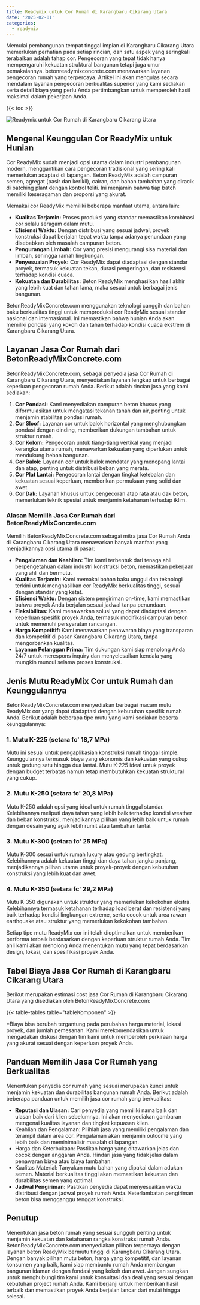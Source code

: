 ```yaml
---
title: Readymix untuk Cor Rumah di Karangbaru Cikarang Utara
date: '2025-02-01'
categories:
  - readymix
---
```


Memulai pembangunan tempat tinggal impian di Karangbaru Cikarang Utara memerlukan perhatian pada setiap rincian, dan satu aspek yang seringkali terabaikan adalah tahap cor. Pengecoran yang tepat tidak hanya mempengaruhi kekuatan struktural bangunan tetapi juga umur pemakaiannya. betonreadymixconcrete.com menawarkan layanan pengecoran rumah yang terpercaya. Artikel ini akan mengulas secara mendalam layanan pengecoran berkualitas superior yang kami sediakan serta detail biaya yang perlu Anda pertimbangkan untuk memperoleh hasil maksimal dalam pekerjaan Anda.

{{< toc >}}

![Readymix untuk Cor Rumah di Karangbaru Cikarang Utara](https://betoncor8.github.io/cor/harga-beton-readymix-concrete%20(29).png)

## Mengenal Keunggulan Cor ReadyMix untuk Hunian

Cor ReadyMix sudah menjadi opsi utama dalam industri pembangunan modern, menggantikan cara pengecoran tradisional yang sering kali memerlukan adaptasi di lapangan. Beton ReadyMix adalah campuran semen, agregat (pasir dan kerikil), cairan, dan bahan tambahan yang diracik di batching plant dengan kontrol teliti. Ini menjamin bahwa tiap batch memiliki keseragaman dan proporsi yang akurat.

Memakai cor ReadyMix memiliki beberapa manfaat utama, antara lain:

- **Kualitas Terjamin:** Proses produksi yang standar memastikan kombinasi cor selalu seragam dalam mutu.
- **Efisiensi Waktu:** Dengan distribusi yang sesuai jadwal, proyek konstruksi dapat berjalan tepat waktu tanpa adanya penundaan yang disebabkan oleh masalah campuran beton.
- **Pengurangan Limbah:** Cor yang presisi mengurangi sisa material dan limbah, sehingga ramah lingkungan.
- **Penyesuaian Proyek:** Cor ReadyMix dapat diadaptasi dengan standar proyek, termasuk kekuatan tekan, durasi pengeringan, dan resistensi terhadap kondisi cuaca.
- **Kekuatan dan Durabilitas:** Beton ReadyMix menghasilkan hasil akhir yang lebih kuat dan tahan lama, maka sesuai untuk berbagai jenis bangunan.

BetonReadyMixConcrete.com menggunakan teknologi canggih dan bahan baku berkualitas tinggi untuk memproduksi cor ReadyMix sesuai standar nasional dan internasional. Ini memastikan bahwa hunian Anda akan memiliki pondasi yang kokoh dan tahan terhadap kondisi cuaca ekstrem di Karangbaru Cikarang Utara.

## Layanan Jasa Cor Rumah dari BetonReadyMixConcrete.com

BetonReadyMixConcrete.com, sebagai penyedia jasa Cor Rumah di Karangbaru Cikarang Utara, menyediakan layanan lengkap untuk berbagai keperluan pengecoran rumah Anda. Berikut adalah rincian jasa yang kami sediakan:

1. **Cor Pondasi:** Kami menyediakan campuran beton khusus yang diformulasikan untuk mengatasi tekanan tanah dan air, penting untuk menjamin stabilitas pondasi rumah.
2. **Cor Sloof:** Layanan cor untuk balok horizontal yang menghubungkan pondasi dengan dinding, memberikan dukungan tambahan untuk struktur rumah.
3. **Cor Kolom:** Pengecoran untuk tiang-tiang vertikal yang menjadi kerangka utama rumah, menawarkan kekuatan yang diperlukan untuk mendukung beban bangunan.
4. **Cor Balok:** Layanan cor untuk balok mendatar yang menopang lantai dan atap, penting untuk distribusi beban yang merata.
5. **Cor Plat Lantai:** Pengecoran lantai dengan tingkat ketebalan dan kekuatan sesuai keperluan, memberikan permukaan yang solid dan awet.
6. **Cor Dak:** Layanan khusus untuk pengecoran atap rata atau dak beton, memerlukan teknik spesial untuk menjamin ketahanan terhadap iklim.

### Alasan Memilih Jasa Cor Rumah dari BetonReadyMixConcrete.com

Memilih BetonReadyMixConcrete.com sebagai mitra jasa Cor Rumah Anda di Karangbaru Cikarang Utara menawarkan banyak manfaat yang menjadikannya opsi utama di pasar:

- **Pengalaman dan Keahlian:** Tim kami terbentuk dari tenaga ahli berpengetahuan dalam industri konstruksi beton, memastikan pekerjaan yang ahli dan bermutu.
- **Kualitas Terjamin:** Kami memakai bahan baku unggul dan teknologi terkini untuk menghasilkan cor ReadyMix berkualitas tinggi, sesuai dengan standar yang ketat.
- **Efisiensi Waktu:** Dengan sistem pengiriman on-time, kami memastikan bahwa proyek Anda berjalan sesuai jadwal tanpa penundaan.
- **Fleksibilitas:** Kami menawarkan solusi yang dapat diadaptasi dengan keperluan spesifik proyek Anda, termasuk modifikasi campuran beton untuk memenuhi persyaratan rancangan.
- **Harga Kompetitif:** Kami menawarkan penawaran biaya yang transparan dan kompetitif di pasar Karangbaru Cikarang Utara, tanpa mengorbankan kualitas.
- **Layanan Pelanggan Prima:** Tim dukungan kami siap menolong Anda 24/7 untuk merespons inquiry dan menyelesaikan kendala yang mungkin muncul selama proses konstruksi.

## Jenis Mutu ReadyMix Cor untuk Rumah dan Keunggulannya

BetonReadyMixConcrete.com menyediakan berbagai macam mutu ReadyMix cor yang dapat diadaptasi dengan kebutuhan spesifik rumah Anda. Berikut adalah beberapa tipe mutu yang kami sediakan beserta keunggulannya:

### 1\. Mutu K-225 (setara fc' 18,7 MPa)

Mutu ini sesuai untuk pengaplikasian konstruksi rumah tinggal simple. Keunggulannya termasuk biaya yang ekonomis dan kekuatan yang cukup untuk gedung satu hingga dua lantai. Mutu K-225 ideal untuk proyek dengan budget terbatas namun tetap membutuhkan kekuatan struktural yang cukup.

### 2\. Mutu K-250 (setara fc' 20,8 MPa)

Mutu K-250 adalah opsi yang ideal untuk rumah tinggal standar. Kelebihannya meliputi daya tahan yang lebih baik terhadap kondisi weather dan beban konstruksi, menjadikannya pilihan yang lebih baik untuk rumah dengan desain yang agak lebih rumit atau tambahan lantai.

### 3\. Mutu K-300 (setara fc' 25 MPa)

Mutu K-300 sesuai untuk rumah luxury atau gedung bertingkat. Kelebihannya adalah kekuatan tinggi dan daya tahan jangka panjang, menjadikannya pilihan utama untuk proyek-proyek dengan kebutuhan konstruksi yang lebih kuat dan awet.

### 4\. Mutu K-350 (setara fc' 29,2 MPa)

Mutu K-350 digunakan untuk struktur yang memerlukan kekokohan ekstra. Kelebihannya termasuk ketahanan terhadap load berat dan resistensi yang baik terhadap kondisi lingkungan extreme, serta cocok untuk area rawan earthquake atau struktur yang memerlukan kekokohan tambahan.

Setiap tipe mutu ReadyMix cor ini telah dioptimalkan untuk memberikan performa terbaik berdasarkan dengan keperluan struktur rumah Anda. Tim ahli kami akan menolong Anda menentukan mutu yang tepat berdasarkan design, lokasi, dan spesifikasi proyek Anda.

## Tabel Biaya Jasa Cor Rumah di Karangbaru Cikarang Utara

Berikut merupakan estimasi cost jasa Cor Rumah di Karangbaru Cikarang Utara yang disediakan oleh BetonReadyMixConcrete.com:

{{< table-tables table="tableKomponen" >}}

\*Biaya bisa berubah tergantung pada perubahan harga material, lokasi proyek, dan jumlah pemesanan. Kami merekomendasikan untuk mengadakan diskusi dengan tim kami untuk memperoleh perkiraan harga yang akurat sesuai dengan keperluan proyek Anda.

## Panduan Memilih Jasa Cor Rumah yang Berkualitas

Menentukan penyedia cor rumah yang sesuai merupakan kunci untuk menjamin kekuatan dan durabilitas bangunan rumah Anda. Berikut adalah beberapa panduan untuk memilih jasa cor rumah yang berkualitas:

- **Reputasi dan Ulasan:** Cari penyedia yang memiliki nama baik dan ulasan baik dari klien sebelumnya. Ini akan menyediakan gambaran mengenai kualitas layanan dan tingkat kepuasan klien.
- Keahlian dan Pengalaman: Pilihlah jasa yang memiliki pengalaman dan terampil dalam area cor. Pengalaman akan menjamin outcome yang lebih baik dan meminimalisir masalah di lapangan.
- Harga dan Keterbukaan: Pastikan harga yang ditawarkan jelas dan cocok dengan anggaran Anda. Hindari jasa yang tidak jelas dalam penawaran biaya atau biaya tambahan.
- Kualitas Material: Tanyakan mutu bahan yang dipakai dalam adukan semen. Material berkualitas tinggi akan memastikan kekuatan dan durabilitas semen yang optimal.
- **Jadwal Pengiriman:** Pastikan penyedia dapat menyesuaikan waktu distribusi dengan jadwal proyek rumah Anda. Keterlambatan pengiriman beton bisa mengganggu tenggat konstruksi.

## Penutup

Menentukan jasa beton rumah yang sesuai sungguh penting untuk menjamin kekuatan dan ketahanan rangka konstruksi rumah Anda. BetonReadyMixConcrete.com menyediakan pilihan terpercaya dengan layanan beton ReadyMix bermutu tinggi di Karangbaru Cikarang Utara. Dengan banyak pilihan mutu beton, harga yang kompetitif, dan layanan konsumen yang baik, kami siap membantu rumah Anda membangun bangunan idaman dengan fondasi yang kokoh dan awet. Jangan sungkan untuk menghubungi tim kami untuk konsultasi dan deal yang sesuai dengan kebutuhan project rumah Anda. Kami berjanji untuk memberikan hasil terbaik dan memastikan proyek Anda berjalan lancar dari mulai hingga selesai.
